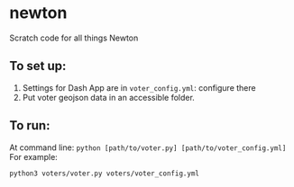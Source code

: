 # newton
Scratch code for all things Newton

## To set up:
1. Settings for Dash App are in `voter_config.yml`: configure there
2. Put voter geojson data in an accessible folder.

## To run:
At command line: `python [path/to/voter.py] [path/to/voter_config.yml]`
For example:
```
python3 voters/voter.py voters/voter_config.yml
```
